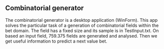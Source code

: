 ## Combinatorial generator

The combinatorial generator is a desktop application (WinForm). This app solves the particular task of a generation of combinatorial fields within the bet domain. The field has a fixed size and its sample is in TestInput.txt. On based an input field, 759.375 fields are generated and analysed. Then we get useful information to predict a next value bet.